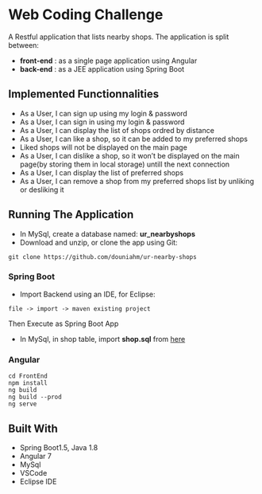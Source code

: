 # Web Coding Challenge
A Restful application that lists nearby shops. The application is split between:
  - **front-end** : as a single page application using Angular
  - **back-end** : as a JEE application using Spring Boot
 
## Implemented Functionnalities
* As a User, I can sign up using my login & password
* As a User, I can sign in using my login & password
* As a User, I can display the list of shops ordred by distance
* As a User, I can like a shop, so it can be added to my preferred shops
* Liked shops will not be displayed on the main page
* As a User, I can dislike a shop, so it won’t be displayed on the main page(by storing them in local storage) untill the next connection
* As a User, I can display the list of preferred shops
* As a User, I can remove a shop from my preferred shops list by unliking or desliking it

## Running The Application
* In MySql, create a database named: **ur_nearbyshops**
* Download and unzip, or clone the app using Git:
```
git clone https://github.com/douniahm/ur-nearby-shops
```
### Spring Boot
* Import Backend using an IDE, for Eclipse:
```
file -> import -> maven existing project
```
Then Execute as Spring Boot App
* In MySql, in shop table, import **shop.sql** from [here](shop.sql)

### Angular 
```
cd FrontEnd
npm install 
ng build
ng build --prod
ng serve
```

## Built With
- Spring Boot1.5, Java 1.8
- Angular 7
- MySql
- VSCode
- Eclipse IDE 


